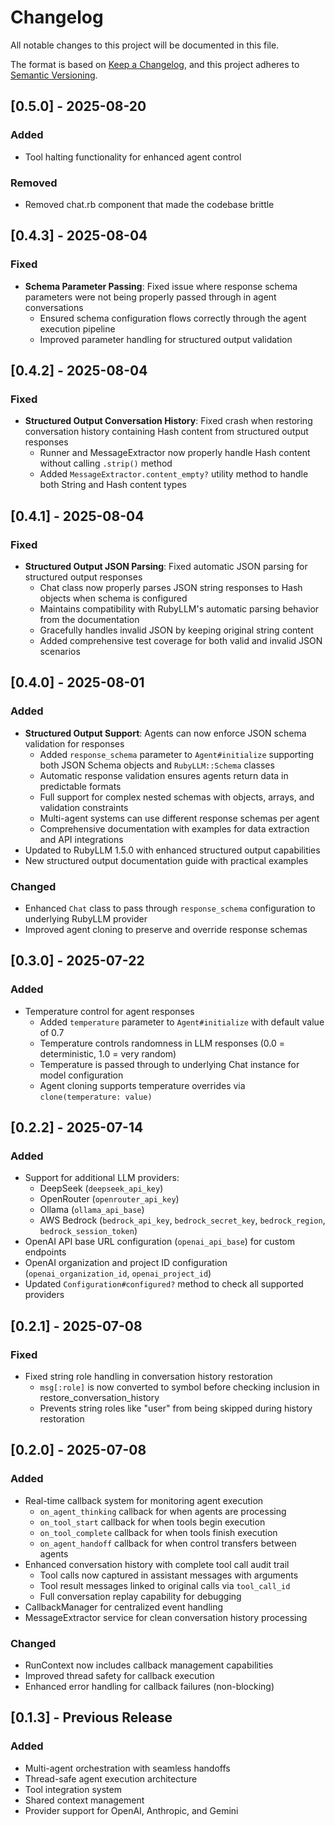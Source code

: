 # Changelog

All notable changes to this project will be documented in this file.

The format is based on [Keep a Changelog](https://keepachangelog.com/en/1.0.0/),
and this project adheres to [Semantic Versioning](https://semver.org/spec/v2.0.0.html).

## [0.5.0] - 2025-08-20

### Added
- Tool halting functionality for enhanced agent control

### Removed
- Removed chat.rb component that made the codebase brittle

## [0.4.3] - 2025-08-04

### Fixed
- **Schema Parameter Passing**: Fixed issue where response schema parameters were not being properly passed through in agent conversations
  - Ensured schema configuration flows correctly through the agent execution pipeline
  - Improved parameter handling for structured output validation

## [0.4.2] - 2025-08-04

### Fixed
- **Structured Output Conversation History**: Fixed crash when restoring conversation history containing Hash content from structured output responses
  - Runner and MessageExtractor now properly handle Hash content without calling `.strip()` method
  - Added `MessageExtractor.content_empty?` utility method to handle both String and Hash content types

## [0.4.1] - 2025-08-04

### Fixed
- **Structured Output JSON Parsing**: Fixed automatic JSON parsing for structured output responses
  - Chat class now properly parses JSON string responses to Hash objects when schema is configured
  - Maintains compatibility with RubyLLM's automatic parsing behavior from the documentation
  - Gracefully handles invalid JSON by keeping original string content
  - Added comprehensive test coverage for both valid and invalid JSON scenarios

## [0.4.0] - 2025-08-01

### Added
- **Structured Output Support**: Agents can now enforce JSON schema validation for responses
  - Added `response_schema` parameter to `Agent#initialize` supporting both JSON Schema objects and `RubyLLM::Schema` classes
  - Automatic response validation ensures agents return data in predictable formats
  - Full support for complex nested schemas with objects, arrays, and validation constraints
  - Multi-agent systems can use different response schemas per agent
  - Comprehensive documentation with examples for data extraction and API integrations
- Updated to RubyLLM 1.5.0 with enhanced structured output capabilities
- New structured output documentation guide with practical examples

### Changed
- Enhanced `Chat` class to pass through `response_schema` configuration to underlying RubyLLM provider
- Improved agent cloning to preserve and override response schemas

## [0.3.0] - 2025-07-22

### Added
- Temperature control for agent responses
  - Added `temperature` parameter to `Agent#initialize` with default value of 0.7
  - Temperature controls randomness in LLM responses (0.0 = deterministic, 1.0 = very random)
  - Temperature is passed through to underlying Chat instance for model configuration
  - Agent cloning supports temperature overrides via `clone(temperature: value)`

## [0.2.2] - 2025-07-14

### Added
- Support for additional LLM providers:
  - DeepSeek (`deepseek_api_key`)
  - OpenRouter (`openrouter_api_key`)
  - Ollama (`ollama_api_base`)
  - AWS Bedrock (`bedrock_api_key`, `bedrock_secret_key`, `bedrock_region`, `bedrock_session_token`)
- OpenAI API base URL configuration (`openai_api_base`) for custom endpoints
- OpenAI organization and project ID configuration (`openai_organization_id`, `openai_project_id`)
- Updated `Configuration#configured?` method to check all supported providers

## [0.2.1] - 2025-07-08

### Fixed
- Fixed string role handling in conversation history restoration
  - `msg[:role]` is now converted to symbol before checking inclusion in restore_conversation_history
  - Prevents string roles like "user" from being skipped during history restoration

## [0.2.0] - 2025-07-08

### Added
- Real-time callback system for monitoring agent execution
  - `on_agent_thinking` callback for when agents are processing
  - `on_tool_start` callback for when tools begin execution
  - `on_tool_complete` callback for when tools finish execution
  - `on_agent_handoff` callback for when control transfers between agents
- Enhanced conversation history with complete tool call audit trail
  - Tool calls now captured in assistant messages with arguments
  - Tool result messages linked to original calls via `tool_call_id`
  - Full conversation replay capability for debugging
- CallbackManager for centralized event handling
- MessageExtractor service for clean conversation history processing

### Changed
- RunContext now includes callback management capabilities
- Improved thread safety for callback execution
- Enhanced error handling for callback failures (non-blocking)

## [0.1.3] - Previous Release

### Added
- Multi-agent orchestration with seamless handoffs
- Thread-safe agent execution architecture
- Tool integration system
- Shared context management
- Provider support for OpenAI, Anthropic, and Gemini
